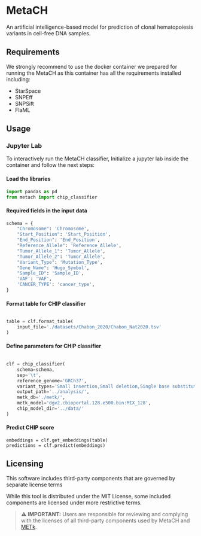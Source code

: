 # MetaCH
An artificial intelligence-based model for prediction of clonal hematopoiesis variants in cell-free DNA samples. 

## Requirements
We strongly recommend to use the docker container we prepared for running the MetaCH as this container has all the requirements installed including: 
* StarSpace
* SNPEff
* SNPSift
* FlaML

## Usage
### Jupyter Lab
To interactively run the MetaCH classifier, Initialize a jupyter lab inside the container and follow the next steps: 
#### Load the libraries
```python
import pandas as pd
from metach import chip_classifier
```

#### Required fields in the input data
```python
schema = {
    "Chromosome": 'Chromosome',
    "Start_Position": 'Start_Position',
    "End_Position": 'End_Position',
    "Reference_Allele": 'Reference_Allele',
    "Tumor_Allele_1": 'Tumor_Allele',
    "Tumor_Allele_2": 'Tumor_Allele',
    "Variant_Type": 'Mutation_Type',
    "Gene_Name": 'Hugo_Symbol',
    "Sample_ID": 'Sample_ID',
    'VAF': 'VAF',
    'CANCER_TYPE': 'cancer_type',
}
```

#### Format table for CHIP classifier
```python

table = clf.format_table(
    input_file='./datasets/Chabon_2020/Chabon_Nat2020.tsv'
)
```

#### Define parameters for CHIP classifier
```python

clf = chip_classifier(
    schema=schema,
    sep='\t',
    reference_genome='GRCh37',
    variant_types='Small insertion,Small deletion,Single base substitution',
    output_path='../analysis/',
    metk_db='./metk/',
    metk_model='dgv2.cbioportal.128.e500.bin:MIX_128',
    chip_model_dir='../data/'
)

```

#### Predict CHIP score 
```
embeddings = clf.get_embeddings(table)
predictions = clf.predict(embeddings)

```
## Licensing
This software includes third-party components that are governed by separate license terms

While this tool is distributed under the MIT License, some included components are licensed under more restrictive terms.

>**⚠️ IMPORTANT:** Users are responsible for reviewing and complying with the licenses of all third-party components used by MetaCH and <a href='https://github.com/gaarangoa/METk/tree/main?tab=readme-ov-file#licensing'> METk</a>.

